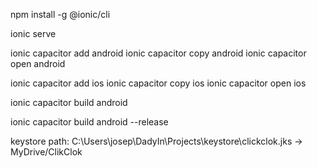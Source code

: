 npm install -g @ionic/cli

ionic serve

ionic capacitor add android
ionic capacitor copy android
ionic capacitor open android

ionic capacitor add ios
ionic capacitor copy ios
ionic capacitor open ios



ionic capacitor build android

ionic capacitor build android --release

keystore path: C:\Users\josep\DadyIn\Projects\keystore\clickclok.jks -> MyDrive/ClikClok